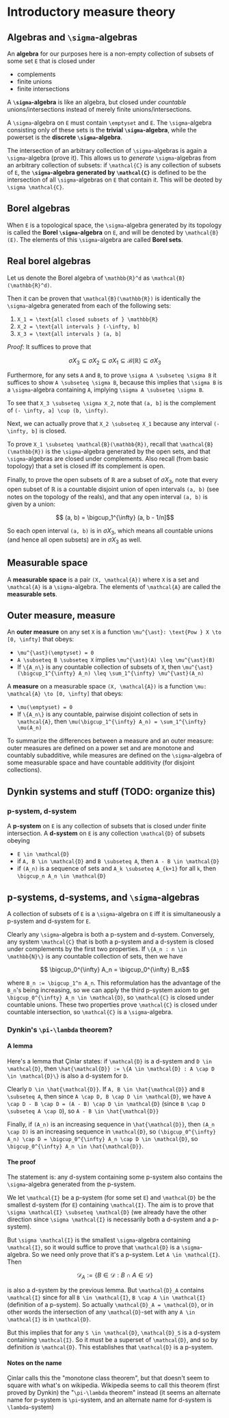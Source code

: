 # Introductory measure theory

## Algebras and ``\sigma``-algebras

An **algebra** for our purposes here is a non-empty collection of subsets of some set ``E`` that is closed under

 - complements
 - finite unions
 - finite intersections

A **``\sigma``-algebra** is like an algebra, but closed under *countable* unions/intersections instead of merely finite unions/intersections.

A ``\sigma``-algebra on ``E`` must contain ``\emptyset`` and ``E``. The ``\sigma``-algebra consisting only of these sets is the **trivial ``\sigma``-algebra**, while the powerset is the **discrete ``\sigma``-algebra**.

The intersection of an arbitrary collection of ``\sigma``-algebras is again a ``\sigma``-algebra (prove it). This allows us to *generate* ``\sigma``-algebras from an arbitrary collection of subsets: if ``\mathcal{C}`` is any collection of subsets of ``E``, the **``\sigma``-algebra generated by ``\mathcal{C}``** is defined to be the intersection of all ``\sigma``-algebras on ``E`` that contain it. This will be deoted by ``\sigma \mathcal{C}``.

## Borel algebras

When ``E`` is a topological space, the ``\sigma``-algebra generated by its topology is called the **Borel ``\sigma``-algebra** on ``E``, and will be denoted by ``\mathcal{B}(E)``. The elements of this ``\sigma``-algebra are called **Borel sets**.


## Real borel algebras

Let us denote the Borel algebra of ``\mathbb{R}^d`` as ``\mathcal{B}(\mathbb{R}^d)``.

Then it can be proven that ``\mathcal{B}(\mathbb{R})`` is identically the ``\sigma``-algebra generated from each of the following sets:

 1. ``X_1 = \text{all closed subsets of } \mathbb{R}``
 2. ``X_2 = \text{all intervals } (-\infty, b]``
 3. ``X_3 = \text{all intervals } (a, b]``

*Proof:* It suffices to prove that

```math
    \sigma X_3 \subseteq \sigma X_2 \subseteq \sigma X_1 \subseteq \mathcal{B}(\mathbb{R}) \subseteq \sigma X_3
```

Furthermore, for any sets ``A`` and ``B``, to prove ``\sigma A \subseteq \sigma B`` it suffices to show ``A \subseteq \sigma B``, because this implies that ``\sigma B`` is a ``\sigma``-algebra containing ``A``, implying ``\sigma A \subseteq \sigma B``.

To see that ``X_3 \subseteq \sigma X_2``, note that ``(a, b]`` is the complement of ``(- \infty, a] \cup (b, \infty)``.

Next, we can actually prove that ``X_2 \subseteq X_1`` because any interval ``(- \infty, b]`` is closed.

To prove ``X_1 \subseteq \mathcal{B}(\mathbb{R})``, recall that ``\mathcal{B}(\mathbb{R})`` is the ``\sigma``-algebra generated by the open sets, and that ``\sigma``-algebras are closed under complements. Also recall (from basic topology) that a set is closed iff its complement is open.

Finally, to prove the open subsets of $\mathbb{R}$ are a subset of $\sigma X_3$, note that every open subset of $\mathbb{R}$ is a countable disjoint union of  open intervals ``(a, b)`` (see notes on the topology of the reals), and that any open interval ``(a, b)`` is given by a union:

```math
    (a, b) = \bigcup_1^{\infty} (a, b - 1/n]
```

So each open interval `(a, b)` is in $\sigma X_3$, which means all countable unions (and hence all open subsets) are in $\sigma X_3$ as well.



## Measurable space

A **measurable space** is a pair ``(X, \mathcal{A})`` where ``X`` is a set and ``\mathcal{A}`` is a ``\sigma``-algebra. The elements of ``\mathcal{A}`` are called the **measurable sets**.

## Outer measure, measure

An **outer measure** on any set ``X`` is a function ``\mu^{\ast}: \text{Pow } X \to [0, \infty]`` that obeys:

 - ``\mu^{\ast}(\emptyset) = 0``
 - ``A \subseteq B \subseteq X`` implies ``\mu^{\ast}(A) \leq \mu^{\ast}(B)``
 - If ``\{A_n\}`` is any countable collection of subsets of ``X``, then ``\mu^{\ast}(\bigcup_1^{\infty} A_n) \leq \sum_1^{\infty} \mu^{\ast}(A_n)``

A **measure** on a measurable space ``(X, \mathcal{A})`` is a function ``\mu: \mathcal{A} \to [0, \infty]`` that obeys:

 - ``\mu(\emptyset) = 0``
 - If ``\{A_n\}`` is any countable, pairwise disjoint collection of sets in ``\mathcal{A}``, then ``\mu(\bigcup_1^{\infty} A_n) = \sum_1^{\infty} \mu(A_n)``

To summarize the differences between a measure and an outer measure: outer measures are defined on a power set and are monotone and countably subadditive, while measures are defined on the ``\sigma``-algebra of some measurable space and have countable additivity (for disjoint collections).

## Dynkin systems and stuff (TODO: organize this)

### p-system, d-system

A **p-system** on ``E`` is any collection of subsets that is closed under finite intersection. A **d-system** on ``E`` is any collection ``\mathcal{D}`` of subsets obeying

 - ``E \in \mathcal{D}``
 - if ``A, B \in \mathcal{D}`` and ``B \subseteq A``, then ``A - B \in \mathcal{D}``
 - if ``(A_n)`` is a sequence of sets and ``A_k \subseteq A_{k+1}`` for all ``k``, then ``\bigcup_n A_n \in \mathcal{D}``

## p-systems, d-systems, and ``\sigma``-algebras

A collection of subsets of ``E`` is a ``\sigma``-algebra on ``E`` iff it is simultaneously a p-system and d-system for ``E``.

Clearly any ``\sigma``-algebra is both a p-system and d-system. Conversely, any system ``\mathcal{C}`` that is both a p-system and a d-system is closed under complements by the first two properties. If ``\{A_n : n \in \mathbb{N}\}`` is any countable collection of sets, then we have

```math
    \bigcup_0^{\infty} A_n = \bigcup_0^{\infty} B_n
```

where ``B_n := \bigcup_1^n A_n``. This reformulation has the advantage of the ``B_n``'s being increasing, so we can apply the third p-system axiom to get ``\bigcup_0^{\infty} A_n \in \mathcal{D}``, so ``\mathcal{C}`` is closed under countable unions. These two properties prove ``\mathcal{C}`` is closed under countable intersection, so ``\mathcal{C}`` is a ``\sigma``-algebra.


### Dynkin's ``\pi-\lambda`` theorem?

#### A lemma

Here's a lemma that Çinlar states: if ``\mathcal{D}`` is a d-system and ``D \in \mathcal{D}``, then ``\hat{\mathcal{D}} := \{A \in \mathcal{D} : A \cap D \in \mathcal{D}\}`` is also a d-system for ``D``.

Clearly ``D \in \hat{\mathcal{D}}``. If ``A, B \in \hat{\mathcal{D}}`` and ``B \subseteq A``, then since ``A \cap D, B \cap D \in \mathcal{D}``, we have ``A \cap D - B \cap D = (A - B) \cap D \in \mathcal{D}`` (since ``B \cap D \subseteq A \cap D``), so ``A - B \in \hat{\mathcal{D}}``

Finally, if ``(A_n)`` is an increasing sequence in ``\hat{\mathcal{D}}``, then ``(A_n \cap D)`` is an increasing sequence in ``\mathcal{D}``, so ``(\bigcup_0^{\infty} A_n) \cap D = \bigcup_0^{\infty} A_n \cap D \in \mathcal{D}``, so  ``\bigcup_0^{\infty} A_n \in \hat{\mathcal{D}}``.

#### The proof

The statement is: any d-system containing some p-system also contains the ``\sigma``-algebra generated from the p-system.

We let ``\mathcal{I}`` be a p-system (for some set ``E``) and ``\mathcal{D}`` be the smallest d-system (for ``E``) containing ``\mathcal{I}``. The aim is to prove that ``\sigma \mathcal{I} \subseteq \mathcal{D}`` (we already have the other direction since ``\sigma \mathcal{I}`` is necessarily both a d-system and a p-system).

But ``\sigma \mathcal{I}`` is the smallest ``\sigma``-algebra containing ``\mathcal{I}``, so it would suffice to prove that ``\mathcal{D}`` is a ``\sigma``-algebra. So we need only prove that it's a p-system.
Let ``A \in \mathcal{I}``. Then

```math
    \mathcal{D}_A := \{B \in \mathcal{D} : B \cap A \in \mathcal{D} \}
```

is also a d-system by the previous lemma. But ``\mathcal{D}_A`` contains ``\mathcal{I}`` since for all ``B \in \mathcal{I}``, ``B \cap A \in \mathcal{I}`` (definition of a p-system). So actually ``\mathcal{D}_A = \mathcal{D}``, or in other words the intersection of any ``\mathcal{D}``-set with any ``A \in \mathcal{I}`` is in ``\mathcal{D}``.

But this implies that for any ``S \in \mathcal{D}``, ``\mathcal{D}_S`` is a d-system containing ``\mathcal{I}``. So it must be a superset of ``\mathcal{D}``, and so by definition *is* ``\mathcal{D}``. This establishes that ``\mathcal{D}`` is a p-system.

#### Notes on the name

Çinlar calls this the "monotone class theorem", but that doesn't seem to square with what's on wikipedia. Wikipedia seems to call this theorem (first proved by Dynkin) the "``\pi-\lambda`` theorem" instead (it seems an alternate name for p-system is ``\pi``-system, and an alternate name for d-system is ``\lambda``-system)
